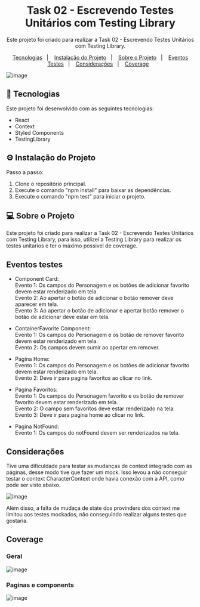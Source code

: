 <h1 align="center"> Task 02 - Escrevendo Testes Unitários com Testing Library </h1>

<p align="center">
  Este projeto foi criado para realizar a Task 02 - Escrevendo Testes Unitários com Testing Library.
</p>

<p align="center">
  <a href="#-tecnologias">Tecnologias</a>&nbsp;&nbsp;&nbsp;|&nbsp;&nbsp;&nbsp;
  <a href="#%EF%B8%8F-instalação-do-projeto">Instalação do Projeto</a>&nbsp;&nbsp;&nbsp;|&nbsp;&nbsp;&nbsp;
  <a href="#-sobre-o-projeto">Sobre o Projeto</a>&nbsp;&nbsp;&nbsp;|&nbsp;&nbsp;&nbsp;
  <a href="#eventos-testes">Eventos Testes</a>&nbsp;&nbsp;&nbsp;|&nbsp;&nbsp;&nbsp;
  <a href="#considerações">Considerações</a>&nbsp;&nbsp;&nbsp;|&nbsp;&nbsp;&nbsp;
  <a href="#coverage">Coverage</a>&nbsp;&nbsp;&nbsp;
</p>

![image](https://github.com/GustavoCanellasAvelineRocha/Favoritos-GameOfThrones/assets/125305894/e7364a1f-79e3-4079-b03c-2b15a4f5713a)


## 🚀 Tecnologias

Este projeto foi desenvolvido com as seguintes tecnologias:

- React
- Context 
- Styled Components
- TestingLibrary
  
## ⚙️ Instalação do Projeto

Passo a passo:

1. Clone o repositório principal.
2. Execute o comando "npm install" para baixar as dependências.
3. Execute o comando "npm test" para iniciar o projeto.

## 💻 Sobre o Projeto

Este projeto foi criado para realizar a Task 02 - Escrevendo Testes Unitários com Testing Library, para isso, utilizei a Testing Library para realizar os testes unitarios e ter o máximo possivel de coverage.

## Eventos testes

- Component Card:<br>
Evento 1: Os campos do Personagem e os botões de adicionar favorito devem estar renderizado em tela.  <br>
Evento 2: Ao apertar o botão de adicionar o botão remover deve aparecer em tela.<br>
Evento 3: Ao apertar o botão de adicionar e apertar botão remover o botão de adicionar deve estar em tela.<br>

- ContainerFavorite Component:<br>
Evento 1: Os campos do Personagem e os botão de remover favorito devem estar renderizado em tela.<br>
Evento 2: Os campos devem sumir ao apertar em remover.<br>

- Pagina Home:<br>
Evento 1: Os campos do Personagem e os botões de adicionar favorito devem estar renderizado em tela.<br>
Evento 2: Deve ir para pagina favoritos ao clicar no link.<br>

- Pagina Favoritos:<br>
Evento 1: Os campos do Personagem favorito e os botão de remover favorito devem estar renderizado em tela.<br>
Evento 2: O campo sem favoritos deve estar renderizado na tela.<br>
Evento 3: Deve ir para pagina home ao clicar no link.<br>

- Pagina NotFound:<br>
Evento 1: Os campos do notFound devem ser renderizados na tela.<br>

## Considerações

Tive uma dificuldade para testar as mudanças de context integrado com as páginas, desse modo tive que fazer um mock. Isso levou a não conseguir testar o context CharacterContext onde havia conexão com a API, como pode ser visto abaixo.

![image](https://github.com/GustavoCanellasAvelineRocha/task02-TestesUnitarios/assets/125305894/4eacb6da-6de7-41d6-87f9-e36495c37fb7)

Além disso, a falta de mudaça de state dos provinders dos context me limitou aos testes mockados, não conseguindo realizar alguns testes que gostaria.

## Coverage

<h3>Geral</h3>

![image](https://github.com/GustavoCanellasAvelineRocha/task02-TestesUnitarios/assets/125305894/5cb06037-edbd-4b38-9910-9b29b5650385)

<h3>Paginas e components</h3>

![image](https://github.com/GustavoCanellasAvelineRocha/task02-TestesUnitarios/assets/125305894/787ab330-8aab-42f4-9d7f-f76d0abdea24)

